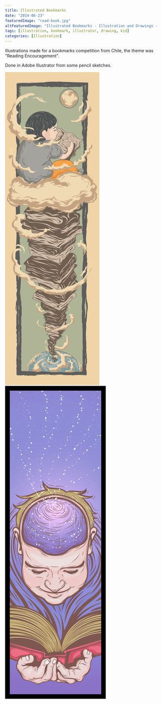 ```yaml
---
title: Illustrated Bookmarks
date: "2014-06-23"
featuredImage: "read-book.jpg"
altFeaturedImage: "Illustrated Bookmarks - Illustration and Drawings - Giu Magnani Illustrator from Treviglio - Bergamo, Italia (Italy)"
tags: [illustration, bookmark, illustrator, drawing, kid]
categories: [Illustration]
---
```


Illustrations made for a bookmarks competition from Chile, the theme was "Reading Encouragement". 

Done in Adobe Illustrator from some pencil sketches.

![Bookmark 1 - Read to the Moon and Back](read-book.jpg)
![Bookmark 2 - Stellar Book](stellar.jpg)
